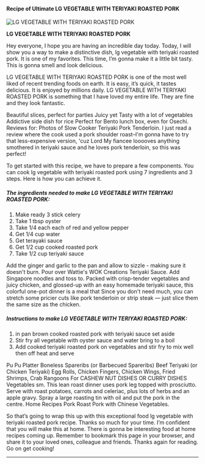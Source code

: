             

#### Recipe of Ultimate LG VEGETABLE WITH TERIYAKI ROASTED PORK

![LG VEGETABLE WITH TERIYAKI ROASTED PORK](https://img-global.cpcdn.com/recipes/45353406/751x532cq70/lg-vegetable-with-teriyaki-roasted-pork-recipe-main-photo.jpg)

**LG VEGETABLE WITH TERIYAKI ROASTED PORK**

Hey everyone, I hope you are having an incredible day today. Today, I will show you a way to make a distinctive dish, lg vegetable with teriyaki roasted pork. It is one of my favorites. This time, I’m gonna make it a little bit tasty. This is gonna smell and look delicious.

LG VEGETABLE WITH TERIYAKI ROASTED PORK is one of the most well liked of recent trending foods on earth. It is easy, it’s quick, it tastes delicious. It is enjoyed by millions daily. LG VEGETABLE WITH TERIYAKI ROASTED PORK is something that I have loved my entire life. They are fine and they look fantastic.

Beautiful slices, perfect for parties Juicy yet Tasty with a lot of vegetables Addictive side dish for rice Perfect for Bento lunch box, even for Osechi. Reviews for: Photos of Slow Cooker Teriyaki Pork Tenderloin. I just read a review where the cook used a pork shoulder roast–I'm gonna have to try that less-expensive version, 'cuz Lord My fiancee looooves anything smothered in teriyaki sauce and he loves pork tenderloin, so this was perfect!

To get started with this recipe, we have to prepare a few components. You can cook lg vegetable with teriyaki roasted pork using 7 ingredients and 3 steps. Here is how you can achieve it.

##### The ingredients needed to make LG VEGETABLE WITH TERIYAKI ROASTED PORK:

1.  Make ready 3 stick celery
2.  Take 1 tbsp oyster
3.  Take 1/4 each each of red and yellow pepper
4.  Get 1/4 cup water
5.  Get terayaki sauce
6.  Get 1/2 cup cooked roasted pork
7.  Take 1/2 cup teriyaki sauce

Add the ginger and garlic to the pan and allow to sizzle - making sure it doesn't burn. Pour over Wattie's WOK Creations Teriyaki Sauce. Add Singapore noodles and toss to. Packed with crisp-tender vegetables and juicy chicken, and glossed-up with an easy homemade teriyaki sauce, this colorful one-pot dinner is a meal that Since you don't need much, you can stretch some pricier cuts like pork tenderloin or strip steak — just slice them the same size as the chicken.

##### Instructions to make LG VEGETABLE WITH TERIYAKI ROASTED PORK:

1.  in pan brown cooked roasted pork with teriyaki sauce set aside
2.  Stir fry all vegetable with oyster sauce and water bring to a boil
3.  Add cooked teriyaki roasted pork on vegetables and stir fry to mix well then off heat and serve

Pu Pu Platter Boneless Spareribs (or Barbecued Spareribs) Beef Teriyaki (or Chicken Teriyaki) Egg Rolls, Chicken Fingers, Chicken Wings, Fried Shrimps, Crab Rangoons For CASHEW NUT DISHES OR CURRY DISHES Vegetables sm. This lean roast dinner uses pork leg topped with prosciutto. Serve with roast potatoes, carrots and celeriac, plus lots of herbs and an apple gravy. Spray a large roasting tin with oil and put the pork in the centre. Home Recipes Pork Roast Pork with Chinese Vegetables.

So that’s going to wrap this up with this exceptional food lg vegetable with teriyaki roasted pork recipe. Thanks so much for your time. I’m confident that you will make this at home. There is gonna be interesting food at home recipes coming up. Remember to bookmark this page in your browser, and share it to your loved ones, colleague and friends. Thanks again for reading. Go on get cooking!

* * *